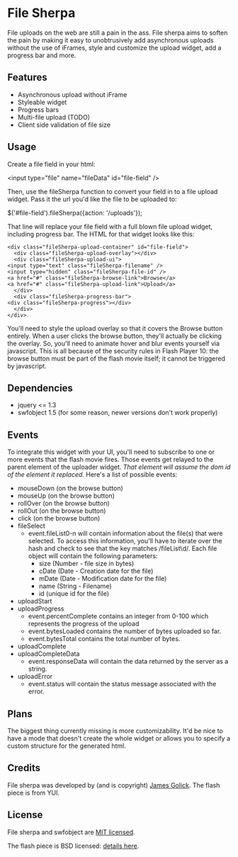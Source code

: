 # File Sherpa

File uploads on the web are still a pain in the ass. File sherpa aims to soften the pain by making it easy to unobtrusively add asynchronous uploads without the use of iFrames, style and customize the upload widget, add a progress bar and more.

## Features

  * Asynchronous upload without iFrame
  * Styleable widget
  * Progress bars
  * Multi-file upload (TODO)
  * Client side validation of file size 

## Usage

Create a file field in your html:

  &lt;input type="file" name="fileData" id="file-field" /&gt;

Then, use the fileSherpa function to convert your field in to a file upload widget. Pass it the url you'd like the file to be uploaded to:

  $('#file-field').fileSherpa({action: '/uploads'});

That line will replace your file field with a full blown file upload widget, including progress bar. The HTML for that widget looks like this:

    <div class="fileSherpa-upload-container" id="file-field">
      <div class="fileSherpa-upload-overlay"></div>
      <div class="fileSherpa-upload-ui">
	<input type="text" class="fileSherpa-filename" />
	<input type="hidden" class="fileSherpa-file-id" />
	<a href="#" class="fileSherpa-browse-link">Browse</a>
	<a href="#" class="fileSherpa-upload-link">Upload</a>
      </div>
      <div class="fileSherpa-progress-bar">
	<div class="fileSherpa-progress"></div>
      </div>
    </div>

You'll need to style the upload overlay so that it covers the Browse button entirely. When a user clicks the browse button, they'll actually be clicking the overlay. So, you'll need to animate hover and blur events yourself via javascript. This is all because of the security rules in Flash Player 10: the browse button must be part of the flash movie itself; it cannot be triggered by javascript.

## Dependencies

  * jquery &lt;= 1.3
  * swfobject 1.5 (for some reason, newer versions don't work properly)

## Events

To integrate this widget with your UI, you'll need to subscribe to one or more events that the flash movie fires. Those events get relayed to the parent element of the uploader widget. *That element will assume the dom id of the element it replaced.*  Here's a list of possible events:

* mouseDown (on the browse button)
* mouseUp (on the browse button)
* rollOver (on the browse button)
* rollOut (on the browse button)
* click (on the browse button)
* fileSelect
  * event.fileList0-n will contain information about the file(s) that were selected. To access this information, you'll have to iterate over the hash and check to see that the key matches /fileList\d/. Each file object will contain the following parameters:
    * size (Number - file size in bytes)
    * cDate (Date - Creation date for the file)
    * mDate (Date - Modification date for the file)
    * name (String - Filename)
    * id (unique id for the file)
* uploadStart
* uploadProgress
  * event.percentComplete contains an integer from 0-100 which represents the progress of the upload
  * event.bytesLoaded contains the number of bytes uploaded so far.
  * event.bytesTotal contains the total number of bytes.
* uploadComplete
* uploadCompleteData
  * event.responseData will contain the data returned by the server as a string.
* uploadError
  * event.status will contain the status message associated with the error.

## Plans

The biggest thing currently missing is more customizability. It'd be nice to have a mode that doesn't create the whole widget or allows you to specify a custom structure for the generated html.

## Credits

File sherpa was developed by (and is copyright) [James Golick](http://jamesgolick.com). The flash piece is from YUI.

## License

File sherpa and swfobject are [MIT licensed](http://en.wikipedia.org/wiki/MIT_License).

The flash piece is BSD licensed: [details here](http://developer.yahoo.com/yui/license.html).



